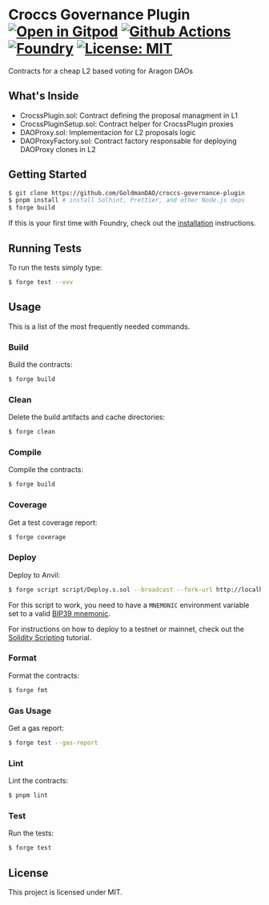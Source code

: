 # Croccs Governance Plugin [![Open in Gitpod][gitpod-badge]][gitpod] [![Github Actions][gha-badge]][gha] [![Foundry][foundry-badge]][foundry] [![License: MIT][license-badge]][license]

[gitpod]: https://gitpod.io/#https://github.com/GoldmanDAO/croccs-governance-plugin
[gitpod-badge]: https://img.shields.io/badge/Gitpod-Open%20in%20Gitpod-FFB45B?logo=gitpod
[gha]: https://github.com/GoldmanDAO/croccs-governance-plugin/actions
[gha-badge]: https://github.com/GoldmanDAO/croccs-governance-plugin/actions/workflows/ci.yml/badge.svg
[foundry]: https://getfoundry.sh/
[foundry-badge]: https://img.shields.io/badge/Built%20with-Foundry-FFDB1C.svg
[license]: https://opensource.org/licenses/MIT
[license-badge]: https://img.shields.io/badge/License-MIT-blue.svg

Contracts for a cheap L2 based voting for Aragon DAOs

## What's Inside

-   CrocssPlugin.sol: Contract defining the proposal managment in L1
-   CrocssPluginSetup.sol: Contract helper for CrocssPlugin proxies
-   DAOProxy.sol: Implementacion for L2 proposals logic
-   DAOProxyFactory.sol: Contract factory responsable for deploying DAOProxy clones in L2

## Getting Started

```sh
$ git clone https://github.com/GoldmanDAO/croccs-governance-plugin
$ pnpm install # install Solhint, Prettier, and other Node.js deps
$ forge build
```

If this is your first time with Foundry, check out the
[installation](https://github.com/foundry-rs/foundry#installation) instructions.

## Running Tests

To run the tests simply type:

```sh
$ forge test --vvv
```

## Usage

This is a list of the most frequently needed commands.

### Build

Build the contracts:

```sh
$ forge build
```

### Clean

Delete the build artifacts and cache directories:

```sh
$ forge clean
```

### Compile

Compile the contracts:

```sh
$ forge build
```

### Coverage

Get a test coverage report:

```sh
$ forge coverage
```

### Deploy

Deploy to Anvil:

```sh
$ forge script script/Deploy.s.sol --broadcast --fork-url http://localhost:8545
```

For this script to work, you need to have a `MNEMONIC` environment variable set to a valid
[BIP39 mnemonic](https://iancoleman.io/bip39/).

For instructions on how to deploy to a testnet or mainnet, check out the
[Solidity Scripting](https://book.getfoundry.sh/tutorials/solidity-scripting.html) tutorial.

### Format

Format the contracts:

```sh
$ forge fmt
```

### Gas Usage

Get a gas report:

```sh
$ forge test --gas-report
```

### Lint

Lint the contracts:

```sh
$ pnpm lint
```

### Test

Run the tests:

```sh
$ forge test
```

## License

This project is licensed under MIT.
